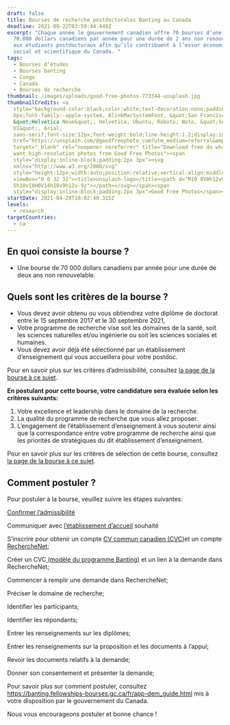 ```yaml
---
draft: false
title: Bourses de recherche postdoctorales Banting au Canada
deadline: 2021-09-22T03:59:44.449Z
excerpt: "Chaque année le gouvernement canadien offre 70 bourses d’une valeur de
  70.000 dollars canadiens par année pour une durée de 2 ans non renouvelable
  aux étudiants postdoctoraux afin qu’ils contribuent à l’essor économique,
  social et scientifique du Canada. "
tags:
  - Bourses d’études
  - Bourses banting
  - Congo
  - Canada
  - Bourses de recherche
thumbnail: /images/uploads/good-free-photos-773344-unsplash.jpg
thumbnailCredits: <a
  style="background-color:black;color:white;text-decoration:none;padding:4px
  6px;font-family:-apple-system, BlinkMacSystemFont, &quot;San Francisco&quot;,
  &quot;Helvetica Neue&quot;, Helvetica, Ubuntu, Roboto, Noto, &quot;Segoe
  UI&quot;, Arial,
  sans-serif;font-size:12px;font-weight:bold;line-height:1.2;display:inline-block;border-radius:3px"
  href="https://unsplash.com/@goodfreephoto_com?utm_medium=referral&amp;utm_campaign=photographer-credit&amp;utm_content=creditBadge"
  target="_blank" rel="noopener noreferrer" title="Download free do whatever you
  want high-resolution photos from Good Free Photos"><span
  style="display:inline-block;padding:2px 3px"><svg
  xmlns="http://www.w3.org/2000/svg"
  style="height:12px;width:auto;position:relative;vertical-align:middle;top:-2px;fill:white"
  viewBox="0 0 32 32"><title>unsplash-logo</title><path d="M10 9V0h12v9H10zm12
  5h10v18H0V14h10v9h12v-9z"></path></svg></span><span
  style="display:inline-block;padding:2px 3px">Good Free Photos</span></a>
startDate: 2021-04-28T18:02:40.315Z
levels:
  - research
targetCountries:
  - ca
---
```

## En quoi consiste la bourse ?

* Une bourse de 70 000 dollars canadiens par année pour une durée de deux ans non renouvelable.

## Quels sont les critères de la bourse ?

* Vous devez avoir obtenu ou vous obtiendrez votre diplôme de doctorat entre le 15 septembre 2017 et le 30 septembre 2021,
* Votre programme de recherche vise soit les domaines de la santé, soit les sciences naturelles et/ou ingénierie ou soit les sciences sociales et humaines.
* Vous devez avoir déjà été sélectionné par un établissement d’enseignement qui vous accueillera pour votre postdoc.

Pour en savoir plus sur les critères d’admissibilité, consultez <a href="http://banting.fellowships-bourses.gc.ca/fr/app-dem_elig-adm.html" target="_blank" rel="nofollow noopener">la page de la bourse à ce sujet</a>.

**En postulant pour cette bourse, votre candidature sera évaluée selon les critères suivants:**

1. Votre excellence et leadership dans le domaine de la recherche.
2. La qualité du programme de recherche que vous allez proposer.
3. L’engagement de l’établissement d’enseignement à vous soutenir ainsi que la correspondance entre votre programme de recherche ainsi que les priorités de stratégiques du dit établissement d’enseignement.

Pour en savoir plus sur les critères de sélection de cette bourse, consultez <a href="http://banting.fellowships-bourses.gc.ca/fr/rev-eval_overview-apercu.html" target="_blank" rel="nofollow noopener">la page de la bourse à ce sujet</a>.

## Comment postuler ?

Pour postuler à la bourse, veuillez suivre les étapes suivantes:

[Confirmer l’admissibilité](https://banting.fellowships-bourses.gc.ca/fr/app-dem_elig-adm.html)

Communiquer avec [l’établissement d’accueil](https://www.univcan.ca/) souhaité

S’inscrire pour obtenir un compte [CV commun canadien  (CVC)](https://ccv-cvc.ca/indexresearcher-fra.frm)et un compte [RechercheNet](https://www.researchnet-recherchenet.ca/rnr16/LoginServlet?language=F);

Créer un CVC[ (modèle du programme Banting)](https://ccv-cvc.ca/indexresearcher-fra.frm) et un lien à la demande dans RechercheNet;

Commencer à remplir une demande dans RechercheNet;

Préciser le domaine de recherche;

Identifier les participants;

Identifier les répondants;

Entrer les renseignements sur les diplômes;

Entrer les renseignements sur la proposition et les documents à l’appui;

Revoir les documents relatifs à la demande;

Donner son consentement et présenter la demande;

Pour savoir plus sur comment postuler, consultez <https://banting.fellowships-bourses.gc.ca/fr/app-dem_guide.html> mis à votre disposition par le gouvernement du Canada.

Nous vous encourageons  postuler et bonne chance !